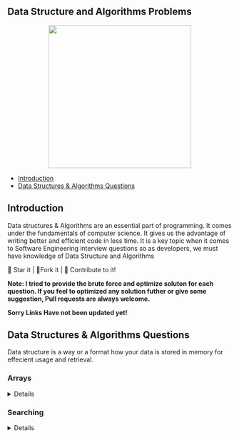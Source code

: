 ## Data Structure and Algorithms Problems

<center>

<img src = "https://i.ibb.co/Bn4S3Fk/A-Little-Progress-Each-Day-Adds-Up-to-Big-Result.jpg" width = 320px height = 320px>

</center>

- [Introduction](#introduction)
- [Data Structures & Algorithms Questions](#data-structures)

## Introduction

Data structures & Algorithms are an essential part of programming. It comes under the fundamentals of computer science. It gives us the advantage of writing better and efficient code in less time. It is a key topic when it comes to Software Engineering interview questions so as developers, we must have knowledge of Data Structure and Algorithms

:star2: Star it | :fork_and_knife:Fork it | :handshake: Contribute to it!

**Note: I tried to provide the brute force and optimize soluton for each question. If you feel to optimized any solution futher or give some suggestion, Pull requests are always welcome.**

**Sorry Links Have not been updated yet!**

## Data Structures & Algorithms Questions

Data structure is a way or a format how your data is stored in memory for effecient usage and retrieval.

<h3>Arrays</h3>

<details>

| Topics / Questions                                                             | Code / Comments |
| ------------------------------------------------------------------------------ | --------------- |
| Check if the Array is Sorted either in strictly Increasing or decreasing order |                 |
| Reverse The Array                                                              |                 |
| Remove Duplicates from the Array                                               |                 |
| Move All the Zeros To the end of the Array the Array                           |                 |
| Left Rotate Array By 1 place                                                   |                 |
| Left Rotate Array By D place                                                   |                 |
| Leaders In Array                                                               |                 |
| Maximum Difference Problem                                                     |                 |
| Maximum Difference Problem                                                     |                 |
| Frequencies In sorted Array                                                    |                 |
| Smallest Positive Missing Number                                               |                 |
| Rearrange Array Alternately in Min Max Form                                    |                 |
| Rearrange an Array                                                             |                 |
| Check if an Array is Sorted and Rotated                                        |                 |
| Maximum Index                                                                  |                 |
| Stock Buy and Sell - 1                                                         |                 |
| Stock Buy and Sell - 2                                                         |                 |
| Trapping RainWater                                                             |                 |
| Count 1s in a Sorted Array                                                     |                 |
| Print All Subarrays                                                            |                 |
| Print All Subsequences                                                         |                 |
| Maximum Subarray Sum                                                           |                 |
| Print Maximum Subarray Sum                                                     |                 |
| Longest Even Odd Subarray                                                      |                 |
| Print Longest Even Odd Subarray                                                |                 |
| Maximum Circular Subarray Sum                                                  |                 |
| Maximum Length Biotonic Subarray                                               |                 |
| Majority Element - 1                                                           |                 |
| Majority Element - 2                                                           |                 |
| More Than n/k Occurences                                                       |                 |
| Minimum Consecutive Flips                                                      |                 |
| Maximum Sum of K Consecutive Elements                                          |                 |
| Find Subarray of Given Sum                                                     |                 |
| N-bonacci Numbers                                                              |                 |
| Prefix Sum                                                                     |                 |
| Find Equilibrium Point                                                         |                 |
| Maximum Occuring Element                                                       |                 |
| Split Array in 3 equal parts                                                   |                 |

</details>

<h3>Searching</h3>

<details>

| Topics / Questions                | Code / Comments |
| --------------------------------- | --------------- |
| Linear Search                     |                 |
| Binary Search - Recursive         |                 |
| Binary Search - Iterative         |                 |
| First Index Of Number - Recursive |                 |
| First Index Of Number - Iterative |                 |
| Last Index Of Number - Recursive  |                 |
| Last Index Of Number - Iterative  |                 |

</details>

<!-- ## Algorithms

An algorithm is a set of instructions that are used to accomplish a task, such as finding the largest number in a list, removing all the red cards from a deck of playing cards, sorting a collection of names, figuring out an average movie rating from just your friend's opinion

Algorithms are not limited to computers. They are like a set of step-by-step instructions or an even a recipe, containing things you need, steps to do, the order to do them, conditions to look for, and expected results. -->
